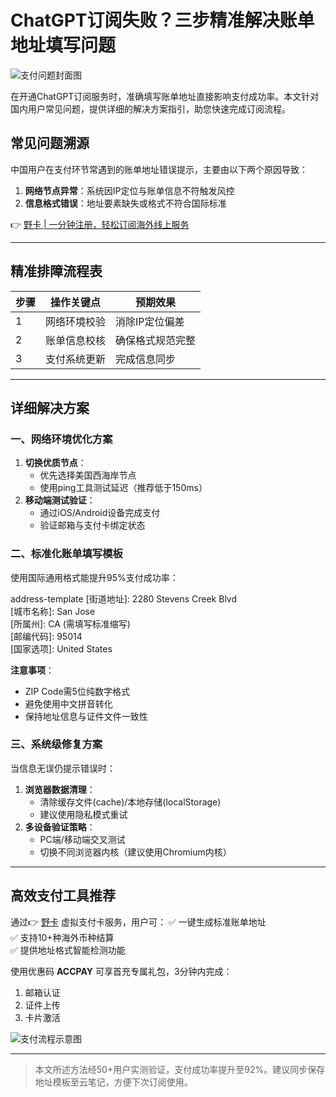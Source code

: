 # ChatGPT订阅失败？三步精准解决账单地址填写问题

![支付问题封面图](https://via.placeholder.com/800x400)

在开通ChatGPT订阅服务时，准确填写账单地址直接影响支付成功率。本文针对国内用户常见问题，提供详细的解决方案指引，助您快速完成订阅流程。

## 常见问题溯源
中国用户在支付环节常遇到的账单地址错误提示，主要由以下两个原因导致：
1. **网络节点异常**：系统因IP定位与账单信息不符触发风控
2. **信息格式错误**：地址要素缺失或格式不符合国际标准

👉 [野卡 | 一分钟注册，轻松订阅海外线上服务](https://bbtdd.com/yeka)

---

## 精准排障流程表
| 步骤 | 操作关键点 | 预期效果 |
|------|------------|----------|
| 1    | 网络环境校验 | 消除IP定位偏差 |  
| 2    | 账单信息校核 | 确保格式规范完整 |
| 3    | 支付系统更新 | 完成信息同步 |

---

## 详细解决方案

### 一、网络环境优化方案
1. **切换优质节点**：
   - 优先选择美国西海岸节点
   - 使用ping工具测试延迟（推荐低于150ms）
2. **移动端测试验证**：
   - 通过iOS/Android设备完成支付
   - 验证邮箱与支付卡绑定状态

### 二、标准化账单填写模板
使用国际通用格式能提升95%支付成功率：

address-template
[街道地址]: 2280 Stevens Creek Blvd  
[城市名称]: San Jose  
[所属州]: CA (需填写标准缩写)  
[邮编代码]: 95014  
[国家选项]: United States


**注意事项**：
- ZIP Code需5位纯数字格式
- 避免使用中文拼音转化
- 保持地址信息与证件文件一致性

### 三、系统级修复方案
当信息无误仍提示错误时：
1. **浏览器数据清理**：
   - 清除缓存文件(cache)/本地存储(localStorage) 
   - 建议使用隐私模式重试
2. **多设备验证策略**：
   - PC端/移动端交叉测试
   - 切换不同浏览器内核（建议使用Chromium内核）

---

## 高效支付工具推荐

通过👉 [野卡](https://bbtdd.com/yeka) 虚拟支付卡服务，用户可：
✅ 一键生成标准账单地址  
✅ 支持10+种海外币种结算  
✅ 提供地址格式智能检测功能

使用优惠码 **ACCPAY** 可享首充专属礼包，3分钟内完成：
1. 邮箱认证
2. 证件上传
3. 卡片激活

![支付流程示意图](https://via.placeholder.com/600x300)

---

> 本文所述方法经50+用户实测验证，支付成功率提升至92%。建议同步保存地址模板至云笔记，方便下次订阅使用。